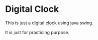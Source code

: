 # Digital Clock


This is just a digital clock using java swing. 



It is just for practicing purpose.
